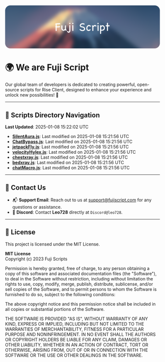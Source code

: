 ![Banner](.github/b.webp)

# 🌍 **We are Fuji Script**

Our global team of developers is dedicated to creating powerful, open-source scripts for Rise Client, designed to enhance your experience and unlock new possibilities! 🌟

---
<!-- SCRIPTS_NAVIGATION_START -->
## 📂 **Scripts Directory Navigation**

**Last Updated**: 2025-01-08 15:22:02 UTC

- **[SilentAura.js](scripts/SilentAura.js)**: Last modified on 2025-01-08 15:21:56 UTC
- **[ChatBypass.js](scripts/ChatBypass.js)**: Last modified on 2025-01-08 15:21:56 UTC
- **[jetpackFly.js](scripts/jetpackFly.js)**: Last modified on 2025-01-08 15:21:56 UTC
- **[velocityHylex.js](scripts/velocityHylex.js)**: Last modified on 2025-01-08 15:21:56 UTC
- **[chestxray.js](scripts/chestxray.js)**: Last modified on 2025-01-08 15:21:56 UTC
- **[bedxray.js](scripts/bedxray.js)**: Last modified on 2025-01-08 15:21:56 UTC
- **[chatMacro.js](scripts/chatMacro.js)**: Last modified on 2025-01-08 15:21:56 UTC

<!-- SCRIPTS_NAVIGATION_END -->

---

## 💬 **Contact Us**  
- 📬 **Support Email**: Reach out to us at [support@fujiscript.com](mailto:support@fujiscript.com) for any questions or assistance.  
- 💬 **Discord**: Contact **Leo728** directly at `Discord@leo728`.

---

## 📜 **License**

This project is licensed under the MIT License.  

**MIT License**  
Copyright (c) 2023 Fuji Scripts  

Permission is hereby granted, free of charge, to any person obtaining a copy of this software and associated documentation files (the "Software"), to deal in the Software without restriction, including without limitation the rights to use, copy, modify, merge, publish, distribute, sublicense, and/or sell copies of the Software, and to permit persons to whom the Software is furnished to do so, subject to the following conditions:  

The above copyright notice and this permission notice shall be included in all copies or substantial portions of the Software.  

THE SOFTWARE IS PROVIDED "AS IS", WITHOUT WARRANTY OF ANY KIND, EXPRESS OR IMPLIED, INCLUDING BUT NOT LIMITED TO THE WARRANTIES OF MERCHANTABILITY, FITNESS FOR A PARTICULAR PURPOSE AND NONINFRINGEMENT. IN NO EVENT SHALL THE AUTHORS OR COPYRIGHT HOLDERS BE LIABLE FOR ANY CLAIM, DAMAGES OR OTHER LIABILITY, WHETHER IN AN ACTION OF CONTRACT, TORT OR OTHERWISE, ARISING FROM, OUT OF OR IN CONNECTION WITH THE SOFTWARE OR THE USE OR OTHER DEALINGS IN THE SOFTWARE.  
